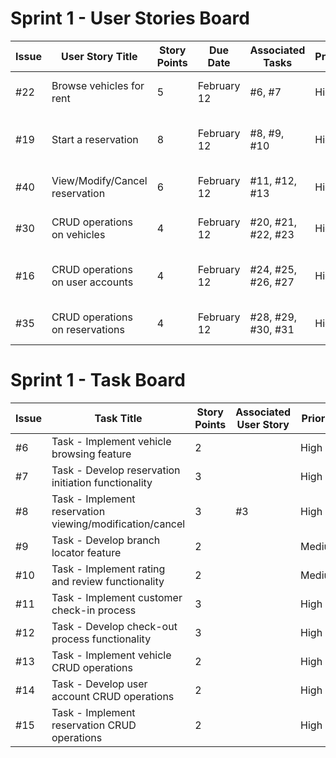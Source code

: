 # Sprint 1 - User Stories Board

| Issue | User Story Title                                        | Story Points | Due Date    | Associated Tasks                    | Priority | Risk                                         | Responsible/Owner |
|-------|----------------------------------------------------------|--------------|-------------|-------------------------------------|----------|----------------------------------------------|-------------------|
| #22    | Browse vehicles for rent                                 | 5            | February 12 | #6, #7                              | High     | Medium: Database interaction                 | Matteo            |
| #19    | Start a reservation                                      | 8            | February 12 | #8, #9, #10                         | High     | High: Complex reservation logic              | Mohamed           |
| #40    | View/Modify/Cancel reservation                           | 6            | February 12 | #11, #12, #13                       | High     | High: Database interaction                   | Zeiad             |
| #30    | CRUD operations on vehicles                              | 4            | February 12 | #20, #21, #22, #23                  | High     | Medium: Database management                  | Abdelrahman     |
| #16    | CRUD operations on user accounts                         | 4            | February 12 | #24, #25, #26, #27                  | High     | Medium: User authentication and management   | Abdelrahma     |
| #35   | CRUD operations on reservations                           | 4            | February 12 | #28, #29, #30, #31                  | High     | Medium: Reservation management               | Abdel & Miskat    |

# Sprint 1 - Task Board

| Issue | Task Title                                                   | Story Points | Associated User Story | Priority |
|-------|--------------------------------------------------------------|--------------|------------------------|----------|
| #6    | Task - Implement vehicle browsing feature                    | 2            |                        | High     |
| #7    | Task - Develop reservation initiation functionality          | 3            |                        | High     |
| #8    | Task - Implement reservation viewing/modification/cancel     | 3            | #3                     | High     |
| #9    | Task - Develop branch locator feature                        | 2            |                        | Medium   |
| #10   | Task - Implement rating and review functionality             | 2            |                        | Medium   |
| #11   | Task - Implement customer check-in process                   | 3            |                        | High     |
| #12   | Task - Develop check-out process functionality               | 3            |                        | High     |
| #13   | Task - Implement vehicle CRUD operations                     | 2            |                        | High     |
| #14   | Task - Develop user account CRUD operations                  | 2            |                        | High     |
| #15   | Task - Implement reservation CRUD operations                 | 2            |                        | High     |
